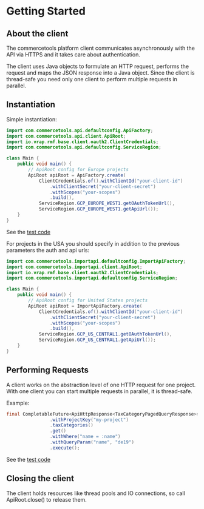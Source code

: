 # Getting Started


## About the client

The commercetools platform client communicates asynchronously with the API via HTTPS
and it takes care about authentication.

The client uses Java objects to formulate an HTTP request, performs the request and
maps the JSON response into a Java object. Since the client is thread-safe you need
only one client to perform multiple requests in parallel.

## Instantiation

Simple instantiation:

```java
import com.commercetools.api.defaultconfig.ApiFactory;
import com.commercetools.api.client.ApiRoot;
import io.vrap.rmf.base.client.oauth2.ClientCredentials;
import com.commercetools.api.defaultconfig.ServiceRegion;

class Main {
    public void main() {
        // ApiRoot config for Europe projects
        ApiRoot apiRoot = ApiFactory.create(
            ClientCredentials.of().withClientId("your-client-id")
                .withClientSecret("your-client-secret")
                .withScopes("your-scopes")
                .build(),
            ServiceRegion.GCP_EUROPE_WEST1.getOAuthTokenUrl(),
            ServiceRegion.GCP_EUROPE_WEST1.getApiUrl());
    }
}

```
See the [test code](../commercetools/commercetools-sdk-java-api/src/test/java/com/commercetools/ExamplesTest.java#L19)

For projects in the USA you should specify in addition to the previous parameters the auth and api urls:

```java
import com.commercetools.importapi.defaultconfig.ImportApiFactory;
import com.commercetools.importapi.client.ApiRoot;
import io.vrap.rmf.base.client.oauth2.ClientCredentials;
import com.commercetools.importapi.defaultconfig.ServiceRegion;

class Main {
    public void main() {
        // ApiRoot config for United States projects
        ApiRoot apiRoot = ImportApiFactory.create(
            ClientCredentials.of().withClientId("your-client-id")
                .withClientSecret("your-client-secret")
                .withScopes("your-scopes")
                .build(),
            ServiceRegion.GCP_US_CENTRAL1.getOAuthTokenUrl(),
            ServiceRegion.GCP_US_CENTRAL1.getApiUrl());
    }
}
```

## Performing Requests

A client works on the abstraction level of one HTTP request for one project.
With one client you can start multiple requests in parallel, it is thread-safe.

Example:

```java
final CompletableFuture<ApiHttpResponse<TaxCategoryPagedQueryResponse>> future = apiRoot
                .withProjectKey("my-project")
                .taxCategories()
                .get()
                .withWhere("name = :name")
                .withQueryParam("name", "de19")
                .execute();
```
See the [test code](../commercetools/commercetools-sdk-java-api/src/test/java/com/commercetools/ExamplesTest.java#L31)

## Closing the client

The client holds resources like thread pools and IO connections, so call ApiRoot.close() to release them. 
